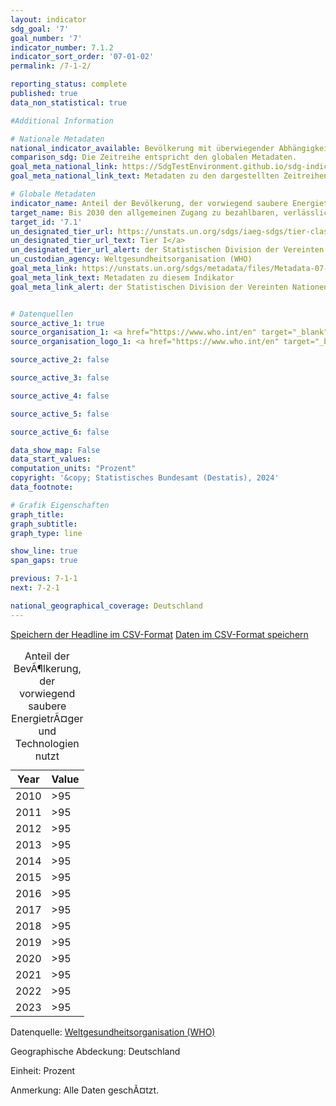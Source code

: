```yaml
---
layout: indicator    
sdg_goal: '7'    
goal_number: '7'    
indicator_number: 7.1.2    
indicator_sort_order: '07-01-02'    
permalink: /7-1-2/    

reporting_status: complete    
published: true    
data_non_statistical: true

#Additional Information

# Nationale Metadaten    
national_indicator_available: Bevölkerung mit überwiegender Abhängigkeit von sauberen Energieträgern und Technologien    
comparison_sdg: Die Zeitreihe entspricht den globalen Metadaten.    
goal_meta_national_link: https://SdgTestEnvironment.github.io/sdg-indicators/public/Meta/7.1.2.pdf
goal_meta_national_link_text: Metadaten zu den dargestellten Zeitreihen    

# Globale Metadaten    
indicator_name: Anteil der Bevölkerung, der vorwiegend saubere Energieträger und Technologien nutzt    
target_name: Bis 2030 den allgemeinen Zugang zu bezahlbaren, verlässlichen und modernen Energiedienstleistungen sichern    
target_id: '7.1'    
un_designated_tier_url: https://unstats.un.org/sdgs/iaeg-sdgs/tier-classification/'    
un_designated_tier_url_text: Tier I</a>    
un_designated_tier_url_alert: der Statistischen Division der Vereinten Nationen    
un_custodian_agency: Weltgesundheitsorganisation (WHO)    
goal_meta_link: https://unstats.un.org/sdgs/metadata/files/Metadata-07-01-02.pdf    
goal_meta_link_text: Metadaten zu diesem Indikator    
goal_meta_link_alert: der Statistischen Division der Vereinten Nationen    


# Datenquellen
source_active_1: true
source_organisation_1: <a href="https://www.who.int/en" target="_blank"> Weltgesundheitsorganisation (WHO) </a>
source_organisation_logo_1: <a href="https://www.who.int/en" target="_blank"><img src="https://sdg-indikatoren.de/public/OrgImgDe/who.png" alt="Logo who" style="height:60px; width:148px"/></a>

source_active_2: false

source_active_3: false

source_active_4: false

source_active_5: false

source_active_6: false

data_show_map: False    
data_start_values:     
computation_units: "Prozent"    
copyright: '&copy; Statistisches Bundesamt (Destatis), 2024'    
data_footnote:     

# Grafik Eigenschaften    
graph_title:
graph_subtitle:     
graph_type: line    

show_line: true
span_gaps: true    

previous: 7-1-1    
next: 7-2-1    

national_geographical_coverage: Deutschland    
---
```


<div id="headlineTable">
  <div id="datatables">
    <a href="https://SdgTestEnvironment.github.io/sdg-data/de/headline/7-b-1.csv" class="btn btn-primary btn-download" download="indicator_7-b-1.csv" tabindex="0" role="button">Speichern der Headline im CSV-Format</a>
    <a href="https://SdgTestEnvironment.github.io/sdg-data/de/data/7-b-1.csv" class="btn btn-primary btn-download" download='indicator_7-b-1.csv' tabindex='0' role='button'>Daten im CSV-Format speichern</a>
    <p class="no-js-disaggregation-hint"></p>
    <table class="table-responsive table table-hover dataTable no-footer" role="grid">
      <caption>Anteil der BevÃ¶lkerung, der vorwiegend saubere EnergietrÃ¤ger und Technologien nutzt</caption>
      <thead>
        <th scope="col">Year</th>    
        <th scope="col">Value</th>
      </thead>
      <tbody>
        <tr>
          <td>2010</td>
          <td>>95</td>
        </tr>
        <tr>
          <td>2011</td>
          <td>>95</td>
        </tr>
        <tr>
          <td>2012</td>
          <td>>95</td>
        </tr>
        <tr>
          <td>2013</td>
          <td>>95</td>
        </tr>
        <tr>
          <td>2014</td>
          <td>>95</td>
        </tr>
        <tr>
          <td>2015</td>
          <td>>95</td>
        </tr>
        <tr>
          <td>2016</td>
          <td>>95</td>
        </tr>
        <tr>
          <td>2017</td>
          <td>>95</td>
        </tr>
        <tr>
          <td>2018</td>
          <td>>95</td>
        </tr>
        <tr>
          <td>2019</td>
          <td>>95</td>
        </tr>
        <tr>
          <td>2020</td>
          <td>>95</td>
        </tr>
        <tr>
          <td>2021</td>
          <td>>95</td>
        </tr>
        <tr>
          <td>2022</td>
          <td>>95</td>
        </tr>
        <tr>
          <td>2023</td>
          <td>>95</td>
        </tr>
      </tbody>
    </table>
  </div>
  <div id="datatableFooter">  
    <p>Datenquelle: <a href="https://www.who.org/" target="_blank"> Weltgesundheitsorganisation (WHO) </a></p>
    <p>Geographische Abdeckung: Deutschland</p>
    <p>Einheit: Prozent</p>
    <p>Anmerkung: Alle Daten geschÃ¤tzt.</p>

  </div>
</div>
